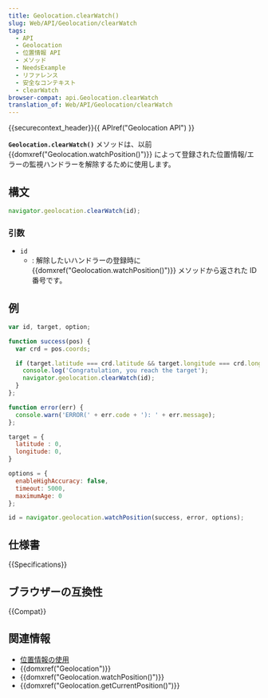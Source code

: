 ```yaml
---
title: Geolocation.clearWatch()
slug: Web/API/Geolocation/clearWatch
tags:
  - API
  - Geolocation
  - 位置情報 API
  - メソッド
  - NeedsExample
  - リファレンス
  - 安全なコンテキスト
  - clearWatch
browser-compat: api.Geolocation.clearWatch
translation_of: Web/API/Geolocation/clearWatch
---
```

{{securecontext_header}}{{ APIref("Geolocation API") }}

**`Geolocation.clearWatch()`** メソッドは、以前 {{domxref("Geolocation.watchPosition()")}} によって登録された位置情報/エラーの監視ハンドラーを解除するために使用します。

## 構文

```js
navigator.geolocation.clearWatch(id);
```

### 引数

- `id`
  - : 解除したいハンドラーの登録時に {{domxref("Geolocation.watchPosition()")}} メソッドから返された ID 番号です。

## 例

```js
var id, target, option;

function success(pos) {
  var crd = pos.coords;

  if (target.latitude === crd.latitude && target.longitude === crd.longitude) {
    console.log('Congratulation, you reach the target');
    navigator.geolocation.clearWatch(id);
  }
};

function error(err) {
  console.warn('ERROR(' + err.code + '): ' + err.message);
};

target = {
  latitude : 0,
  longitude: 0,
}

options = {
  enableHighAccuracy: false,
  timeout: 5000,
  maximumAge: 0
};

id = navigator.geolocation.watchPosition(success, error, options);
```

## 仕様書

{{Specifications}}

## ブラウザーの互換性

{{Compat}}

## 関連情報

- [位置情報の使用](/ja/docs/Web/API/Geolocation_API/Using_the_Geolocation_API)
- {{domxref("Geolocation")}}
- {{domxref("Geolocation.watchPosition()")}}
- {{domxref("Geolocation.getCurrentPosition()")}}
